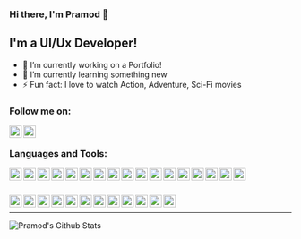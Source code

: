 ### Hi there, I'm Pramod 👋

## I'm a UI/Ux Developer!

- 🔭 I’m currently working on a Portfolio!
- 🌱 I’m currently learning something new
- ⚡ Fun fact: I love to watch Action, Adventure, Sci-Fi movies

### Follow me on:

[<img align="left" alt="rjpramod | Twitter" width="22px" src="https://cdn.jsdelivr.net/npm/simple-icons@v3/icons/twitter.svg" />][twitter]
[<img align="left" alt="pramod-raje | LinkedIn" width="22px" src="https://cdn.jsdelivr.net/npm/simple-icons@v3/icons/linkedin.svg" />][linkedin]

<br />

### Languages and Tools:

[<img align="left" alt="HTML" width="22px" src="https://cdn.jsdelivr.net/npm/simple-icons@v3/icons/html5.svg" />][voidlink]
[<img align="left" alt="CSS" width="22px" src="https://cdn.jsdelivr.net/npm/simple-icons@v3/icons/css3.svg" />][voidlink]
[<img align="left" alt="Javascript" width="22px" src="https://cdn.jsdelivr.net/npm/simple-icons@v3/icons/javascript.svg" />][voidlink]
[<img align="left" alt="jQuery" width="22px" src="https://cdn.jsdelivr.net/npm/simple-icons@v3/icons/jquery.svg" />][voidlink]
[<img align="left" alt="Json" width="22px" src="https://cdn.jsdelivr.net/npm/simple-icons@v3/icons/json.svg" />][voidlink]
[<img align="left" alt="React" width="22px" src="https://cdn.jsdelivr.net/npm/simple-icons@v3/icons/react.svg" />][voidlink]
[<img align="left" alt="Wordpress" width="22px" src="https://cdn.jsdelivr.net/npm/simple-icons@v3/icons/wordpress.svg" />][voidlink]
[<img align="left" alt="Bootstrap" width="22px" src="https://cdn.jsdelivr.net/npm/simple-icons@v3/icons/bootstrap.svg" />][voidlink]
[<img align="left" alt="Sass" width="22px" src="https://cdn.jsdelivr.net/npm/simple-icons@v3/icons/sass.svg" />][voidlink]
[<img align="left" alt="Adobe Photoshop" width="22px" src="https://cdn.jsdelivr.net/npm/simple-icons@v3/icons/adobephotoshop.svg" />][voidlink]
[<img align="left" alt="Visual studio code" width="22px" src="https://cdn.jsdelivr.net/npm/simple-icons@v3/icons/visualstudiocode.svg" />][voidlink]
[<img align="left" alt="Eclipee" width="22px" src="https://cdn.jsdelivr.net/npm/simple-icons@v3/icons/eclipseide.svg" />][voidlink]
[<img align="left" alt="Sublime" width="22px" src="https://cdn.jsdelivr.net/npm/simple-icons@v3/icons/sublimetext.svg" />][voidlink]
[<img align="left" alt="Jira" width="22px" src="https://cdn.jsdelivr.net/npm/simple-icons@v3/icons/jirasoftware.svg" />][voidlink]
[<img align="left" alt="Confluence" width="22px" src="https://cdn.jsdelivr.net/npm/simple-icons@v3/icons/confluence.svg" />][voidlink]
[<img align="left" alt="Svn" width="22px" src="https://cdn.jsdelivr.net/npm/simple-icons@v3/icons/subversion.svg" />][voidlink]
[<img align="left" alt="Github" width="22px" src="https://cdn.jsdelivr.net/npm/simple-icons@v3/icons/github.svg" />][voidlink]

<br/>
<br/>

[<img align="left" alt="Gitlab" width="22px" src="https://cdn.jsdelivr.net/npm/simple-icons@v3/icons/gitlab.svg" />][voidlink]
[<img align="left" alt="Npm" width="22px" src="https://cdn.jsdelivr.net/npm/simple-icons@v3/icons/npm.svg" />][voidlink]
[<img align="left" alt="Webpack" width="22px" src="https://cdn.jsdelivr.net/npm/simple-icons@v3/icons/webpack.svg" />][voidlink]
[<img align="left" alt="Redux" width="22px" src="https://cdn.jsdelivr.net/npm/simple-icons@v3/icons/redux.svg" />][voidlink]
[<img align="left" alt="Styled components" width="22px" src="https://cdn.jsdelivr.net/npm/simple-icons@v3/icons/styled-components.svg" />][voidlink]
[<img align="left" alt="Material UI" width="22px" src="https://cdn.jsdelivr.net/npm/simple-icons@v3/icons/material-ui.svg" />][voidlink]
[<img align="left" alt="Jest" width="22px" src="https://cdn.jsdelivr.net/npm/simple-icons@v3/icons/jest.svg" />][voidlink]
[<img align="left" alt="Typescript" width="22px" src="https://cdn.jsdelivr.net/npm/simple-icons@v3/icons/typescript.svg" />][voidlink]
[<img align="left" alt="Nextjs" width="22px" src="https://cdn.jsdelivr.net/npm/simple-icons@v3/icons/next-dot-js.svg" />][voidlink]
[<img align="left" alt="Graphql" width="22px" src="https://cdn.jsdelivr.net/npm/simple-icons@v3/icons/graphql.svg" />][voidlink]
[<img align="left" alt="Electron" width="22px" src="https://cdn.jsdelivr.net/npm/simple-icons@v3/icons/electron.svg" />][voidlink]
[<img align="left" alt="Git" width="22px" src="https://cdn.jsdelivr.net/npm/simple-icons@v3/icons/git.svg" />][voidlink]

<br/>

---

<img align="left" alt="Pramod's Github Stats" src="https://github-readme-stats.vercel.app/api?username=pramodr&show_icons=true&hide_border=true" />

[twitter]: https://twitter.com/rjpramod
[linkedin]: https://linkedin.com/in/pramod-raje
[instagram]: https://instagram.com/pramod_raje
[voidlink]: https://github.com/pramodr/
